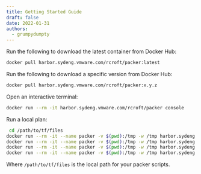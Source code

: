 ```yaml
---
title: Getting Started Guide
draft: false
date: 2022-01-31
authors:
  - grumpydumpty
---
```


Run the following to download the latest container from Docker Hub:

```bash
docker pull harbor.sydeng.vmware.com/rcroft/packer:latest
```

Run the following to download a specific version from Docker Hub:

```bash
docker pull harbor.sydeng.vmware.com/rcroft/packer:x.y.z
```

Open an interactive terminal:

```bash
docker run --rm -it harbor.sydeng.vmware.com/rcroft/packer console
```

Run a local plan:

```bash
 cd /path/to/tf/files
docker run --rm -it --name packer -v $(pwd):/tmp -w /tmp harbor.sydeng.vmware.com/rcroft/packer init
docker run --rm -it --name packer -v $(pwd):/tmp -w /tmp harbor.sydeng.vmware.com/rcroft/packer validate
docker run --rm -it --name packer -v $(pwd):/tmp -w /tmp harbor.sydeng.vmware.com/rcroft/packer fmt
docker run --rm -it --name packer -v $(pwd):/tmp -w /tmp harbor.sydeng.vmware.com/rcroft/packer build
```

Where `/path/to/tf/files` is the local path for your packer scripts.
